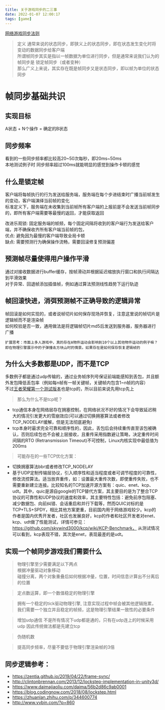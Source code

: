 ```yaml
---
title: 关于游戏同步的二三事
date: 2022-01-07 12:00:17
tags: [game]
---
```



[网络游戏同步法则](http://www.skywind.me/blog/archives/112)

> 定义
通常来说的状态同步，即狭义上的状态同步，即在状态发生变化时将变动的数据同步给客户端  
所谓帧同步其实是指以一帧数据为单位进行同步，但是通常来说我们认为的帧同步是 锁定帧同步（或者变种）  
那么广义上来说，其实存在既是帧同步又是状态同步，即以帧为单位的状态同步<!--more-->  


# 帧同步基础共识  

## 实现目标  
A状态 + N个操作 = 确定的B状态  

## 同步频率
看到的一些同步频率都比较高20~50次每秒，即20ms~50ms  
本地测试例子时 同步频率超过100ms就能明显的感觉到操作卡顿的感觉  

## 什么是锁定帧  
客户端将每帧执行的行为发送给服务端，服务端在每个步进结束时广播当前帧发生的变动，客户端演绎当前帧的变化  
标准定义下，服务端在未收集到当前帧所有客户端的上报前是不会发送当前帧同步的，即所有客户端需要等最慢的返回，才能获取返回  

改进乐观锁: 
固定服务端的帧频，每个固定间隔将收到的客户端行为发送给客户端，并不确保收齐所有客户端当前帧的包，  
优点: 避免因为最慢的客户端导致全局卡顿  
缺点: 需要预测行为确保操作流畅，需要回滚修复预测偏差  


## 预测帧尽量使得用户操作平滑 
通过对接收数据进行buffer缓存，按帧滑动并根据延迟缩放执行窗口和执行间隔达到平滑效果  
对于异常、回退帧添加插值帧，例如通过算法预测线性趋势下运行轨迹   


## 帧回滚快进，消弭预测帧不正确导致的逻辑异常
帧回滚是如何实现的，或者说帧切片如何保存现场并恢复，注意这里说的帧切片是逻辑帧而不是渲染帧  
如何校验是否一致，通用做法是将逻辑帧切片md5后发送到服务器，服务器进行广播


`扩展思考：市面上多人游戏中，真的存在A物件运动会影响到10个以上其他物件运动的例子嘛？即在物理引擎展示中的子弹撞击方块山时的情景。如果存在是如何保存恢复逻辑帧的`

## 为什么大多数都是UDP，而不是TCP
多数例子都是通过udp传输的，通过业务帧序列号保证前端能感知到丢包，并且额外发包降低丢包率（例如每n帧有一帧关键帧，关键帧内包含1~n帧的内容）  
不过[王者荣耀第一个测试版本](https://zentia.github.io/2019/04/22/frame-sync/)也是tcp的，所以目前来说先用tcp先上  
>那么为什么不是tcp呢？  
- tcp通信本身在网络层存在拥塞控制，在网络状况不好的情况下会导致延迟稍大的情况引发更大的雪崩效应(可以通过切换拥塞算法或者修改TCP_NODELAY缓解，但是无法彻底避免)    
- tcp本身时最求完全可靠和顺序性的，因此，丢包后会持续重传直至该包被确认，否则后续包也不会被上层接收，且重传采用指数避让策略，决定重传时间间隔的RTO (Retransmission Timeout)不可控制，Linux内核实现中最低值为200ms

>可能存在的一些TCP优化方案：  
- 切换拥塞算法bbr或者修改TCP_NODELAY
- 基于UDP定制传输层协议，引入顺序性和适当程度或者可调节程度的可靠性，修改流控算法。适当放弃重传，如：设置最大重传次数，即使重传失败，也不需要重新建立连接。比较知名的TCP加速开源方案有：quic、enet、kcp、udt。其中，quic是源自google的TCP替代方案，其主要目的是为了整合TCP协议的可靠性和UDP协议的速度和效率，其主要特性包括：避免前序包阻塞、减少数据包、向前纠错、会话重启和并行下载等，然而QUIC对标的是TCP+TLS+SPDY，相比其他方案更重，目前国内用于网络游戏较少。kcp的作者是国内优秀开发者，社区也发展良好，kcp的作者和社区开发者对enet、kcp、udt做了性能测试，详情可参见：https://github.com/skywind3000/kcp/wiki/KCP-Benchmark， 从测试情况可以看到，kcp表现不错，其次是enet，表现最差的是udt。


## 实现一个帧同步游戏我们需要什么  
> 物理引擎至少需要满足以下两点  
根据冲量驱动对象移动  
碰撞分离，两个对象重叠后如何根据冲量，位置，时间信息计算出不分离后的位置

> 定点数运算，即一个数值稳定的物理引擎

> 拥有一个稳定的tick驱动物理引擎, 注意实现过程中帧会被其他逻辑拖累，我们需要一个独立并且稳定的帧频，这是物理引擎结果一致性的必要条件  

> 增加udp通信 不是所有情况下udp都是通的，只有在udp连上的时候采用udp 因此传统做法都是先建立tcp

> 伪随机数

> 提高同步频率，尽量不要低于物理引擎渲染帧的3倍

## 同步逻辑参考：
- https://zentia.github.io/2019/04/22/frame-sync/
- http://clintonbrennan.com/2013/12/lockstep-implementation-in-unity3d/
- https://www.daimajiaoliu.com/daima/56b2d86c9ab0001
- https://blog.codingnow.com/2018/08/lockstep.html
- https://zhuanlan.zhihu.com/p/344600774
- http://www.vvbin.com/?p=860